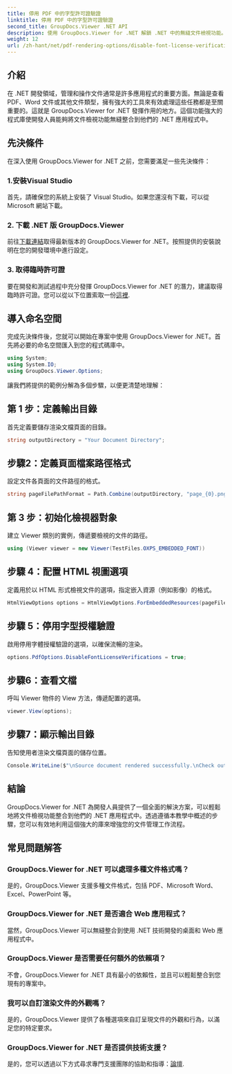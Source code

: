 ```yaml
---
title: 停用 PDF 中的字型許可證驗證
linktitle: 停用 PDF 中的字型許可證驗證
second_title: GroupDocs.Viewer .NET API
description: 使用 GroupDocs.Viewer for .NET 解鎖 .NET 中的無縫文件檢視功能。以最小的依賴性輕鬆整合和自訂文件渲染。
weight: 12
url: /zh-hant/net/pdf-rendering-options/disable-font-license-verifications-pdf/
---
```

## 介紹
在 .NET 開發領域，管理和操作文件通常是許多應用程式的重要方面。無論是查看 PDF、Word 文件或其他文件類型，擁有強大的工具來有效處理這些任務都是至關重要的。這就是 GroupDocs.Viewer for .NET 發揮作用的地方。這個功能強大的程式庫使開發人員能夠將文件檢視功能無縫整合到他們的 .NET 應用程式中。
## 先決條件
在深入使用 GroupDocs.Viewer for .NET 之前，您需要滿足一些先決條件：
### 1.安裝Visual Studio
首先，請確保您的系統上安裝了 Visual Studio。如果您還沒有下載，可以從 Microsoft 網站下載。
### 2. 下載 .NET 版 GroupDocs.Viewer
前往[下載連結](https://releases.groupdocs.com/viewer/net/)取得最新版本的 GroupDocs.Viewer for .NET。按照提供的安裝說明在您的開發環境中進行設定。
### 3. 取得臨時許可證
要在開發和測試過程中充分發揮 GroupDocs.Viewer for .NET 的潛力，建議取得臨時許可證。您可以從以下位置索取一份[這裡](https://purchase.groupdocs.com/temporary-license/).

## 導入命名空間
完成先決條件後，您就可以開始在專案中使用 GroupDocs.Viewer for .NET。首先將必要的命名空間匯入到您的程式碼庫中。
```csharp
using System;
using System.IO;
using GroupDocs.Viewer.Options;
```

讓我們將提供的範例分解為多個步驟，以便更清楚地理解：
## 第 1 步：定義輸出目錄
首先定義要儲存渲染文檔頁面的目錄。
```csharp
string outputDirectory = "Your Document Directory";
```
## 步驟2：定義頁面檔案路徑格式
設定文件各頁面的文件路徑的格式。
```csharp
string pageFilePathFormat = Path.Combine(outputDirectory, "page_{0}.png");
```
## 第 3 步：初始化檢視器對象
建立 Viewer 類別的實例，傳遞要檢視的文件的路徑。
```csharp
using (Viewer viewer = new Viewer(TestFiles.OXPS_EMBEDDED_FONT))
```
## 步驟 4：配置 HTML 視圖選項
定義用於以 HTML 形式檢視文件的選項，指定嵌入資源（例如影像）的格式。
```csharp
HtmlViewOptions options = HtmlViewOptions.ForEmbeddedResources(pageFilePathFormat);
```
## 步驟 5：停用字型授權驗證
啟用停用字體授權驗證的選項，以確保流暢的渲染。
```csharp
options.PdfOptions.DisableFontLicenseVerifications = true;
```
## 步驟6：查看文檔
呼叫 Viewer 物件的 View 方法，傳遞配置的選項。
```csharp
viewer.View(options);
```
## 步驟7：顯示輸出目錄
告知使用者渲染文檔頁面的儲存位置。
```csharp
Console.WriteLine($"\nSource document rendered successfully.\nCheck output in {outputDirectory}.");
```

## 結論
GroupDocs.Viewer for .NET 為開發人員提供了一個全面的解決方案，可以輕鬆地將文件檢視功能整合到他們的 .NET 應用程式中。透過遵循本教學中概述的步驟，您可以有效地利用這個強大的庫來增強您的文件管理工作流程。
## 常見問題解答
### GroupDocs.Viewer for .NET 可以處理多種文件格式嗎？
是的，GroupDocs.Viewer 支援多種文件格式，包括 PDF、Microsoft Word、Excel、PowerPoint 等。
### GroupDocs.Viewer for .NET 是否適合 Web 應用程式？
當然，GroupDocs.Viewer 可以無縫整合到使用 .NET 技術開發的桌面和 Web 應用程式中。
### GroupDocs.Viewer 是否需要任何額外的依賴項？
不會，GroupDocs.Viewer for .NET 具有最小的依賴性，並且可以輕鬆整合到您現有的專案中。
### 我可以自訂渲染文件的外觀嗎？
是的，GroupDocs.Viewer 提供了各種選項來自訂呈現文件的外觀和行為，以滿足您的特定要求。
### GroupDocs.Viewer for .NET 是否提供技術支援？
是的，您可以透過以下方式尋求專門支援團隊的協助和指導：[論壇](https://forum.groupdocs.com/c/viewer/9).